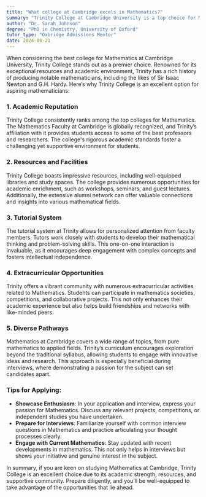 ```yaml
---
title: "What college at Cambridge excels in Mathematics?"
summary: "Trinity College at Cambridge University is a top choice for Mathematics, offering exceptional resources, a strong academic reputation, and personalized support."
author: "Dr. Sarah Johnson"
degree: "PhD in Chemistry, University of Oxford"
tutor_type: "Oxbridge Admissions Mentor"
date: 2024-06-21
---
```


When considering the best college for Mathematics at Cambridge University, Trinity College stands out as a premier choice. Renowned for its exceptional resources and academic environment, Trinity has a rich history of producing notable mathematicians, including the likes of Sir Isaac Newton and G.H. Hardy. Here’s why Trinity College is an excellent option for aspiring mathematicians:

### 1. **Academic Reputation**
Trinity College consistently ranks among the top colleges for Mathematics. The Mathematics Faculty at Cambridge is globally recognized, and Trinity’s affiliation with it provides students access to some of the best professors and researchers. The college's rigorous academic standards foster a challenging yet supportive environment for students.

### 2. **Resources and Facilities**
Trinity College boasts impressive resources, including well-equipped libraries and study spaces. The college provides numerous opportunities for academic enrichment, such as workshops, seminars, and guest lectures. Additionally, the extensive alumni network can offer valuable connections and insights into various mathematical fields.

### 3. **Tutorial System**
The tutorial system at Trinity allows for personalized attention from faculty members. Tutors work closely with students to develop their mathematical thinking and problem-solving skills. This one-on-one interaction is invaluable, as it encourages deep engagement with complex concepts and fosters intellectual independence.

### 4. **Extracurricular Opportunities**
Trinity offers a vibrant community with numerous extracurricular activities related to Mathematics. Students can participate in mathematics societies, competitions, and collaborative projects. This not only enhances their academic experience but also helps build friendships and networks with like-minded peers.

### 5. **Diverse Pathways**
Mathematics at Cambridge covers a wide range of topics, from pure mathematics to applied fields. Trinity’s curriculum encourages exploration beyond the traditional syllabus, allowing students to engage with innovative ideas and research. This approach is especially beneficial during interviews, where demonstrating a passion for the subject can set candidates apart.

### Tips for Applying:
- **Showcase Enthusiasm**: In your application and interview, express your passion for Mathematics. Discuss any relevant projects, competitions, or independent studies you have undertaken.
- **Prepare for Interviews**: Familiarize yourself with common interview questions in Mathematics and practice articulating your thought processes clearly.
- **Engage with Current Mathematics**: Stay updated with recent developments in mathematics. This not only helps in interviews but shows your initiative and genuine interest in the subject.

In summary, if you are keen on studying Mathematics at Cambridge, Trinity College is an excellent choice due to its academic strength, resources, and supportive community. Prepare diligently, and you’ll be well-equipped to take advantage of the opportunities that lie ahead.
    